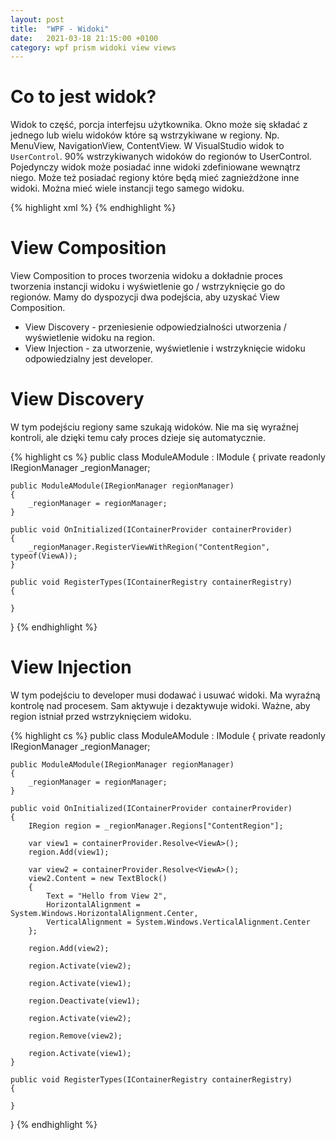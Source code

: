```yaml
---
layout: post
title:  "WPF - Widoki"
date:   2021-03-18 21:15:00 +0100
category: wpf prism widoki view views
---
```


# Co to jest widok?
Widok to część, porcja interfejsu użytkownika.
Okno może się składać z jednego lub wielu widoków które są wstrzykiwane w regiony. Np. MenuView, NavigationView, ContentView.
W VisualStudio widok to `UserControl`. 90% wstrzykiwanych widoków do regionów to UserControl.
Pojedynczy widok może posiadać inne widoki zdefiniowane wewnątrz niego. Może też posiadać regiony które będą mieć zagnieżdżone inne widoki.
Można mieć wiele instancji tego samego widoku.

{% highlight xml %}
<UserControl x:Class="ModuleA.Views.ViewA"
             xmlns="http://schemas.microsoft.com/winfx/2006/xaml/presentation"
             xmlns:x="http://schemas.microsoft.com/winfx/2006/xaml"
             xmlns:mc="http://schemas.openxmlformats.org/markup-compatibility/2006" 
             xmlns:d="http://schemas.microsoft.com/expression/blend/2008" 
             xmlns:local="clr-namespace:ModuleA.Views"
             mc:Ignorable="d" 
             d:DesignHeight="450" d:DesignWidth="800">
    <Grid>
        <TextBlock Text="Hello from ViewA" HorizontalAlignment="Center" VerticalAlignment="Center" FontSize="48"/>
    </Grid>
</UserControl>
{% endhighlight %}

# View Composition
View Composition to proces tworzenia widoku a dokładnie proces tworzenia instancji widoku i wyświetlenie go / wstrzyknięcie go do regionów.
Mamy do dyspozycji dwa podejścia, aby uzyskać View Composition.
* View Discovery - przeniesienie odpowiedzialności utworzenia / wyświetlenie widoku na region.
* View Injection - za utworzenie, wyświetlenie i wstrzyknięcie widoku odpowiedzialny jest developer.

# View Discovery
W tym podejściu regiony same szukają widoków. Nie ma się wyraźnej kontroli, ale dzięki temu cały proces dzieje się automatycznie.

{% highlight cs %}
public class ModuleAModule : IModule
{
    private readonly IRegionManager _regionManager;

    public ModuleAModule(IRegionManager regionManager)
    {
        _regionManager = regionManager;
    }

    public void OnInitialized(IContainerProvider containerProvider)
    {
        _regionManager.RegisterViewWithRegion("ContentRegion", typeof(ViewA));
    }

    public void RegisterTypes(IContainerRegistry containerRegistry)
    {
            
    }
}
{% endhighlight %}

# View Injection
W tym podejściu to developer musi dodawać i usuwać widoki. Ma wyraźną kontrolę nad procesem. Sam aktywuje i dezaktywuje widoki.
Ważne, aby region istniał przed wstrzyknięciem widoku.

{% highlight cs %}
public class ModuleAModule : IModule
{
    private readonly IRegionManager _regionManager;

    public ModuleAModule(IRegionManager regionManager)
    {
        _regionManager = regionManager;
    }

    public void OnInitialized(IContainerProvider containerProvider)
    {
        IRegion region = _regionManager.Regions["ContentRegion"];

        var view1 = containerProvider.Resolve<ViewA>();
        region.Add(view1);

        var view2 = containerProvider.Resolve<ViewA>();
        view2.Content = new TextBlock()
        {
            Text = "Hello from View 2",
            HorizontalAlignment = System.Windows.HorizontalAlignment.Center,
            VerticalAlignment = System.Windows.VerticalAlignment.Center
        };

        region.Add(view2);

        region.Activate(view2);

        region.Activate(view1);

        region.Deactivate(view1);

        region.Activate(view2);

        region.Remove(view2);

        region.Activate(view1);
    }

    public void RegisterTypes(IContainerRegistry containerRegistry)
    {

    }
}
{% endhighlight %}